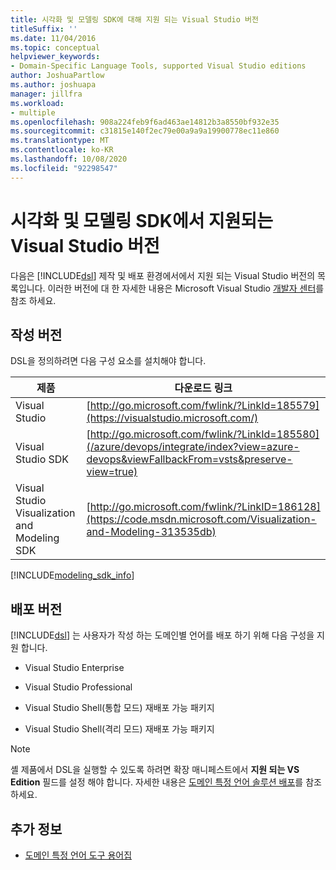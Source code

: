 ```yaml
---
title: 시각화 및 모델링 SDK에 대해 지원 되는 Visual Studio 버전
titleSuffix: ''
ms.date: 11/04/2016
ms.topic: conceptual
helpviewer_keywords:
- Domain-Specific Language Tools, supported Visual Studio editions
author: JoshuaPartlow
ms.author: joshuapa
manager: jillfra
ms.workload:
- multiple
ms.openlocfilehash: 908a224feb9f6ad463ae14812b3a8550bf932e35
ms.sourcegitcommit: c31815e140f2ec79e00a9a9a19900778ec11e860
ms.translationtype: MT
ms.contentlocale: ko-KR
ms.lasthandoff: 10/08/2020
ms.locfileid: "92298547"
---
```

# <a name="supported-visual-studio-editions-for-visualization--modeling-sdk"></a>시각화 및 모델링 SDK에서 지원되는 Visual Studio 버전

다음은 [!INCLUDE[dsl](../modeling/includes/dsl_md.md)] 제작 및 배포 환경에서에서 지원 되는 Visual Studio 버전의 목록입니다. 이러한 버전에 대 한 자세한 내용은 Microsoft Visual Studio [개발자 센터](https://visualstudio.microsoft.com/)를 참조 하세요.

## <a name="authoring-edition"></a>작성 버전

DSL을 정의하려면 다음 구성 요소를 설치해야 합니다.

|제품|다운로드 링크|
|-|-|
|Visual Studio|[http://go.microsoft.com/fwlink/?LinkId=185579](https://visualstudio.microsoft.com/)|
|Visual Studio SDK|[http://go.microsoft.com/fwlink/?LinkId=185580](/azure/devops/integrate/index?view=azure-devops&viewFallbackFrom=vsts&preserve-view=true)|
|Visual Studio Visualization and Modeling SDK|[http://go.microsoft.com/fwlink/?LinkID=186128](https://code.msdn.microsoft.com/Visualization-and-Modeling-313535db)|

[!INCLUDE[modeling_sdk_info](includes/modeling_sdk_info.md)]

## <a name="deployment-editions"></a>배포 버전

[!INCLUDE[dsl](../modeling/includes/dsl_md.md)] 는 사용자가 작성 하는 도메인별 언어를 배포 하기 위해 다음 구성을 지원 합니다.

- Visual Studio Enterprise

- Visual Studio Professional

- Visual Studio Shell(통합 모드) 재배포 가능 패키지

- Visual Studio Shell(격리 모드) 재배포 가능 패키지

> [!NOTE]
> 셸 제품에서 DSL을 실행할 수 있도록 하려면 확장 매니페스트에서 **지원 되는 VS Edition** 필드를 설정 해야 합니다. 자세한 내용은 [도메인 특정 언어 솔루션 배포](msi-and-vsix-deployment-of-a-dsl.md)를 참조하세요.

## <a name="see-also"></a>추가 정보

- [도메인 특정 언어 도구 용어집](/previous-versions/bb126564(v=vs.100))